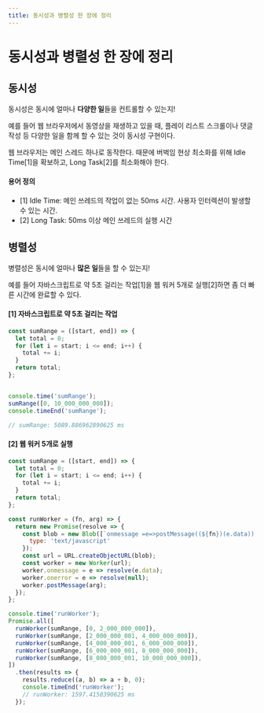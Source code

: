 ```yaml
---
title: 동시성과 병렬성 한 장에 정리
---
```

# 동시성과 병렬성 한 장에 정리

## 동시성
동시성은 동시에 얼마나 **다양한 일**들을 컨트롤할 수 있는지!

예를 들어 웹 브라우저에서 동영상을 재생하고 있을 때,
플레이 리스트 스크롤이나 댓글 작성 등 다양한 일을 함께 할 수 있는 것이 동시성 구현이다.

웹 브라우저는 메인 스레드 하나로 동작한다. 때문에 버벅임 현상 최소화를 위해 Idle Time[1]을 확보하고, Long Task[2]를 최소화해야 한다.

#### 용어 정의
- [1] Idle Time: 메인 쓰레드의 작업이 없는 50ms 시간. 사용자 인터렉션이 발생할 수 있는 시간.
- [2] Long Task: 50ms 이상 메인 쓰레드의 실행 시간

## 병렬성
병렬성은 동시에 얼마나 **많은 일**들을 할 수 있는지!

예를 들어 자바스크립트로 약 5초 걸리는 작업[1]을 웹 워커 5개로 실행[2]하면 좀 더 빠른 시간에 완료할 수 있다.

#### [1] 자바스크립트로 약 5초 걸리는 작업
```js
const sumRange = ([start, end]) => {
  let total = 0;
  for (let i = start; i <= end; i++) {
    total += i;
  }
  return total;
};


console.time('sumRange');
sumRange([0, 10_000_000_000]);
console.timeEnd('sumRange');

// sumRange: 5089.886962890625 ms
```

#### [2] 웹 워커 5개로 실행
```js
const sumRange = ([start, end]) => {
  let total = 0;
  for (let i = start; i <= end; i++) {
    total += i;
  }
  return total;
};

const runWorker = (fn, arg) => {
  return new Promise(resolve => {
    const blob = new Blob([`onmessage =e=>postMessage((${fn})(e.data));`], {
      type: 'text/javascript'
    });
    const url = URL.createObjectURL(blob);
    const worker = new Worker(url);
    worker.onmessage = e => resolve(e.data);
    worker.onerror = e => resolve(null);
    worker.postMessage(arg);
  });
};

console.time('runWorker');
Promise.all([
  runWorker(sumRange, [0, 2_000_000_000]),
  runWorker(sumRange, [2_000_000_001, 4_000_000_000]),
  runWorker(sumRange, [4_000_000_001, 6_000_000_000]),
  runWorker(sumRange, [6_000_000_001, 8_000_000_000]),
  runWorker(sumRange, [8_000_000_001, 10_000_000_000]),
])
  .then(results => {
    results.reduce((a, b) => a + b, 0);
    console.timeEnd('runWorker');
    // runWorker: 1597.4150390625 ms
  });
```